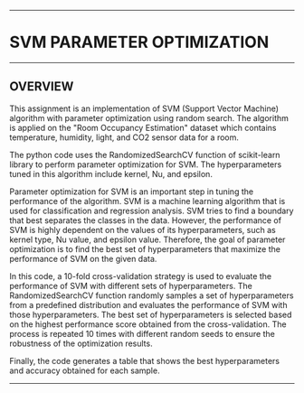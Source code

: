 - - - - - - - - - - - - - - - - - - - - - - - - - - - - - - - - - - - - - - - - - - - - - - - - - - - - - - - - - - - - - - - - - - - - - - - - - - - - - - - - - - - - 
# SVM PARAMETER OPTIMIZATION
- - - - - - - - - - - - - - - - - - - - - - - - - - - - - - - - - - - - - - - - - - - - - - - - - - - - - - - - - - - - - - - - - - - - - - - - - - - - - - - - - - - - 
## OVERVIEW
This assignment is an implementation of SVM (Support Vector Machine) algorithm with parameter optimization using random search. The algorithm is applied on the 
"Room Occupancy Estimation" dataset which contains temperature, humidity, light, and CO2 sensor data for a room.

The python code uses the RandomizedSearchCV function of scikit-learn library to perform parameter optimization for SVM. The hyperparameters tuned in this algorithm include kernel, Nu, and epsilon.

Parameter optimization for SVM is an important step in tuning the performance of the algorithm. SVM is a machine learning algorithm that is used for classification and regression analysis. SVM tries to find a boundary that best separates the classes in the data. However, the performance of SVM is highly dependent on the values of its hyperparameters, such as kernel type, Nu value, and epsilon value. Therefore, the goal of parameter optimization is to find the best set of hyperparameters that maximize the performance of SVM on the given data.

In this code, a 10-fold cross-validation strategy is used to evaluate the performance of SVM with different sets of hyperparameters. The RandomizedSearchCV function randomly samples a set of hyperparameters from a predefined distribution and evaluates the performance of SVM with those hyperparameters. The best set of hyperparameters is selected based on the highest performance score obtained from the cross-validation. The process is repeated 10 times with different random seeds to ensure the robustness of the optimization results.

Finally, the code generates a table that shows the best hyperparameters and accuracy obtained for each sample.
- - - - - - - - - - - - - - - - - - - - - - - - - - - - - - - - - - - - - - - - - - - - - - - - - - - - - - - - - - - - - - - - - - - - - - - - - - - - - - - - - - - - 


